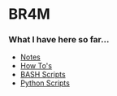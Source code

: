 # BR4M
### What I have here so far...
- [Notes](https://github.com/br4m1337/BR4M/tree/main/Notes)
- [How To's](https://github.com/br4m1337/BR4M/tree/main/HowTo)
- [BASH Scripts](https://github.com/br4m1337/BR4M/tree/main/Scripts/BASH)
- [Python Scripts](https://github.com/br4m1337/BR4M/tree/main/Scripts/Python)
